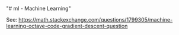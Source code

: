 "# ml - Machine Learning" 

See: https://math.stackexchange.com/questions/1799305/machine-learning-octave-code-gradient-descent-question

